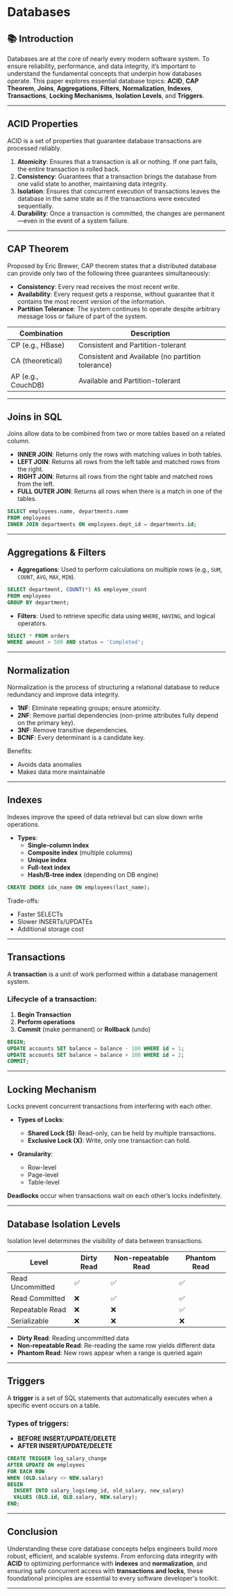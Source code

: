 
# Databases

## 📚 Introduction

Databases are at the core of nearly every modern software system. To ensure reliability, performance, and data integrity, it’s important to understand the fundamental concepts that underpin how databases operate. This paper explores essential database topics: **ACID**, **CAP Theorem**, **Joins**, **Aggregations**, **Filters**, **Normalization**, **Indexes**, **Transactions**, **Locking Mechanisms**, **Isolation Levels**, and **Triggers**.

---

## ACID Properties

ACID is a set of properties that guarantee database transactions are processed reliably.

1. **Atomicity**: Ensures that a transaction is all or nothing. If one part fails, the entire transaction is rolled back.
2. **Consistency**: Guarantees that a transaction brings the database from one valid state to another, maintaining data integrity.
3. **Isolation**: Ensures that concurrent execution of transactions leaves the database in the same state as if the transactions were executed sequentially.
4. **Durability**: Once a transaction is committed, the changes are permanent—even in the event of a system failure.

---

## CAP Theorem

Proposed by Eric Brewer, CAP theorem states that a distributed database can provide only two of the following three guarantees simultaneously:

- **Consistency**: Every read receives the most recent write.
- **Availability**: Every request gets a response, without guarantee that it contains the most recent version of the information.
- **Partition Tolerance**: The system continues to operate despite arbitrary message loss or failure of part of the system.

| Combination         | Description                                |
|---------------------|--------------------------------------------|
| CP (e.g., HBase)     | Consistent and Partition-tolerant         |
| CA (theoretical)     | Consistent and Available (no partition tolerance) |
| AP (e.g., CouchDB)   | Available and Partition-tolerant          |

---

## Joins in SQL

Joins allow data to be combined from two or more tables based on a related column.

- **INNER JOIN**: Returns only the rows with matching values in both tables.
- **LEFT JOIN**: Returns all rows from the left table and matched rows from the right.
- **RIGHT JOIN**: Returns all rows from the right table and matched rows from the left.
- **FULL OUTER JOIN**: Returns all rows when there is a match in one of the tables.

```sql
SELECT employees.name, departments.name
FROM employees
INNER JOIN departments ON employees.dept_id = departments.id;
```

---

## Aggregations & Filters

- **Aggregations**: Used to perform calculations on multiple rows (e.g., `SUM`, `COUNT`, `AVG`, `MAX`, `MIN`).

```sql
SELECT department, COUNT(*) AS employee_count
FROM employees
GROUP BY department;
```

- **Filters**: Used to retrieve specific data using `WHERE`, `HAVING`, and logical operators.

```sql
SELECT * FROM orders
WHERE amount > 500 AND status = 'Completed';
```

---

## Normalization

Normalization is the process of structuring a relational database to reduce redundancy and improve data integrity.

- **1NF**: Eliminate repeating groups; ensure atomicity.
- **2NF**: Remove partial dependencies (non-prime attributes fully depend on the primary key).
- **3NF**: Remove transitive dependencies.
- **BCNF**: Every determinant is a candidate key.

Benefits:
- Avoids data anomalies
- Makes data more maintainable

---

## Indexes

Indexes improve the speed of data retrieval but can slow down write operations.

- **Types**:
  - **Single-column index**
  - **Composite index** (multiple columns)
  - **Unique index**
  - **Full-text index**
  - **Hash/B-tree index** (depending on DB engine)

```sql
CREATE INDEX idx_name ON employees(last_name);
```

Trade-offs:
- Faster SELECTs
- Slower INSERTs/UPDATEs
- Additional storage cost

---

## Transactions

A **transaction** is a unit of work performed within a database management system.

### Lifecycle of a transaction:
1. **Begin Transaction**
2. **Perform operations**
3. **Commit** (make permanent) or **Rollback** (undo)

```sql
BEGIN;
UPDATE accounts SET balance = balance - 100 WHERE id = 1;
UPDATE accounts SET balance = balance + 100 WHERE id = 2;
COMMIT;
```

---

## Locking Mechanism

Locks prevent concurrent transactions from interfering with each other.

- **Types of Locks**:
  - **Shared Lock (S)**: Read-only, can be held by multiple transactions.
  - **Exclusive Lock (X)**: Write, only one transaction can hold.

- **Granularity**:
  - Row-level
  - Page-level
  - Table-level

**Deadlocks** occur when transactions wait on each other’s locks indefinitely.

---

## Database Isolation Levels

Isolation level determines the visibility of data between transactions.

| Level            | Dirty Read | Non-repeatable Read | Phantom Read |
|------------------|------------|----------------------|--------------|
| Read Uncommitted | ✅          | ✅                    | ✅            |
| Read Committed   | ❌          | ✅                    | ✅            |
| Repeatable Read  | ❌          | ❌                    | ✅            |
| Serializable     | ❌          | ❌                    | ❌            |

- **Dirty Read**: Reading uncommitted data
- **Non-repeatable Read**: Re-reading the same row yields different data
- **Phantom Read**: New rows appear when a range is queried again

---

## Triggers

A **trigger** is a set of SQL statements that automatically executes when a specific event occurs on a table.

### Types of triggers:
- **BEFORE INSERT/UPDATE/DELETE**
- **AFTER INSERT/UPDATE/DELETE**

```sql
CREATE TRIGGER log_salary_change
AFTER UPDATE ON employees
FOR EACH ROW
WHEN (OLD.salary <> NEW.salary)
BEGIN
  INSERT INTO salary_logs(emp_id, old_salary, new_salary)
  VALUES (OLD.id, OLD.salary, NEW.salary);
END;
```

---

## Conclusion

Understanding these core database concepts helps engineers build more robust, efficient, and scalable systems. From enforcing data integrity with **ACID** to optimizing performance with **indexes** and **normalization**, and ensuring safe concurrent access with **transactions and locks**, these foundational principles are essential to every software developer's toolkit.

---